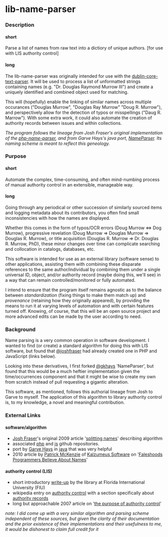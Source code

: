 # lib-name-parser

### Description ###

#### short ####
Parse a list of names from raw text into a dictiory of unique authors. [for use with LIS authority control]

#### long ####
The lib-name-parser was originally intended for use with the
  [dublin-core-text-parser](https://github.com/atla5/dublin-core-text-parser/). It will be used to process 
  a list of unformatted strings containing names (e.g. "Dr. Douglas Raymond Murrow III") and create 
  a uniquely identified and combined object used for matching. 
  
This will (hopefully) enable the linking of similar names across multiple occurances ("Douglas Murrow", "Douglas Ray Murrow"
  "Doug R. Murrow"), and perspectively allow for the detection of typos or misspellings ("Daug R. Marrow"). With some extra
  work, it could also automate the creation of authority records between issues and within collections.
  
_The program follows the lineage from Josh Fraser's original implementation of the 
  [php-name-parser](https://github.com/joshfraser/PHP-Name-Parser), and from Garve Hays's java port, 
  [NameParser](github.com/gkhays/NameParser). Its naming scheme is meant to reflect this geneology._
  
### Purpose ###

#### short ####
Automate the complex, time-consuming, and often mind-numbing process of manual authority control in an extensible, 
  manageable way.

#### long ####
Going through any periodical or other succession of similarly sourced items and logging metadata about its 
  contributors, you often find small inconsistencies with how the names are displayed.
  
Whether this comes in the form of typos/OCR errors (Doug Murrow <=> Dog Murrow), progressive revelation 
  (Doug Murrow => Douglas Murrow => Douglas R. Murrow), or title acquisition (Douglas R. Murrow => 
  Dr. Douglas R. Murrow, PhD), these minor changes over time can complicate searching and collocation
  in catalogs, databases, etc. 
  
This software is intended for use as an external library (software sense) to other applications, assisting 
  them with combining these disparate references to the same author/individual by combining them under a 
  single universal ID, object, and/or authority record (maybe doing this, we'll see) in a way that can 
  remain controlled/monitored or fully automated. 
  
I intend to ensure that the program itself remains agnostic as to the balance between _standardization_ 
  (fixing things to make them match up) and _provenance_ (retaining how they originally appeared), by
  providing the means to run it at varying levels of automation and with certain features turned off.
  Knowing, of course, that this will be an open source project and more advanced edits can be made 
  by the user according to need.
  
### Background ###
Name parsing is a very common operation in software development. I wanted to find (or create) a standard algorithm for 
  doing this with LIS software, but found that [@joshfraser](github.com/joshfraser) had already created one in PHP and
  JavaScript (links below).
  
Looking into these derivatives, I first forked [@gkhays](github.com/gkhays) 'NameParser', but found that this would 
  be a much heftier implementation given the time/occurrences component and that it might be wise to create my own from 
  scratch instead of pull requesting a gigantic alteration. 
  
This software, as mentioned, follows this authorial lineage from Josh to Garve to myself. The application of this 
  algorithm to library authority control is, to my knowledge, a novel and meaningful contribution. 

### External Links ###

#### software/algorithm ####
* [Josh Fraser](github.com/joshfraser)'s original 2009 article 
  '[splitting names](http://www.onlineaspect.com/2009/08/17/splitting-names/)' describing algorithm
* associated [php](https://github.com/joshfraser/PHP-Name-Parser) and
  [js](https://github.com/joshfraser/JavaScript-Name-Parser) github repositories. 
* port by [Garve Hays](github.com/gkhays) in [java](github.com/gkhays/NameParser) that was very helpful 
* 2010 article by [Patrick McKenzie](https://github.com/patio11) of [Kalzumeus Software](https://www.kalzumeus.com/)
  on '[Faleshoods Programmers Believe About Names](https://www.kalzumeus.com/2010/06/17/falsehoods-programmers-believe-about-names/)'

#### authority control (LIS) ####
* short introductory [write-up](https://library.fiu.edu/about-us/cataloging/authority-control) by 
  the library at Florida International University (FIU)
* wikipedia entry on [authority control](https://en.wikipedia.org/wiki/Authority_control)
  with a section specifically about 
  [authority records](https://en.wikipedia.org/wiki/Authority_control#Authority_records_and_files)
* long but approachable 2007 article on '[the purpose of authority control](https://bibwild.wordpress.com/2007/08/08/the-purpose-of-authority-control/)'

_note: I did come up with a very similar algorithm and parsing scheme independent of these sources, 
  but given the clarity of their documentation and the prior existence of their implementations and
  their usefulness to me, it would be dishonest to claim full credit for it_
